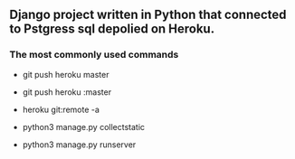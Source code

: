 ##  Django project written in Python that connected to Pstgress sql depolied on Heroku.

### The most commonly used commands 

- git push heroku master

- git push heroku <branch-name>:master

- heroku git:remote -a <app name>
  
- python3 manage.py collectstatic
  
- python3 manage.py runserver
